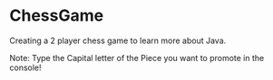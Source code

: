 # ChessGame
Creating a 2 player chess game to learn more about Java.

Note: Type the Capital letter of the Piece you want to promote in the console!
